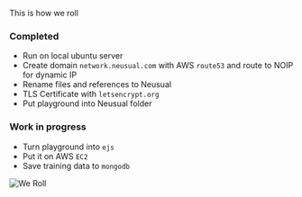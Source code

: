 This is how we roll

### Completed
- Run on local ubuntu server
- Create domain `network.neusual.com` with AWS `route53` and route to NOIP for dynamic IP
- Rename files and references to Neusual
- TLS Certificate with `letsencrypt.org`
- Put playground into Neusual folder
### Work in progress
- Turn playground into `ejs`
- Put it on AWS `EC2`
- Save training data to `mongodb`


![We Roll](https://upload.wikimedia.org/wikipedia/commons/thumb/d/d3/VegetableSpringRolls.JPG/1024px-VegetableSpringRolls.JPG)
